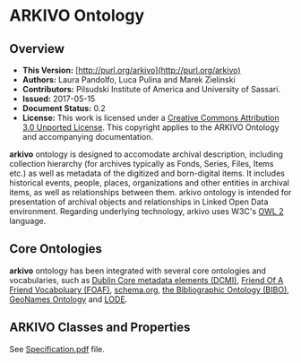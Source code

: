 # ARKIVO Ontology

## Overview

* **This Version:** [http://purl.org/arkivo](http://purl.org/arkivo)
* **Authors:** Laura Pandolfo, Luca Pulina and Marek Zielinski
* **Contributors:** Pilsudski Institute of America and University of Sassari.
* **Issued:** 2017-05-15
* **Document Status:** 0.2
* **License:** This work is licensed under a [Creative Commons Attribution 3.0 Unported License](http://creativecommons.org/licenses/by/3.0/). This copyright applies to the ARKIVO Ontology and accompanying documentation.

**arkivo** ontology is designed to accomodate archival description, including collection hierarchy (for archives typically as Fonds, Series, Files, Items etc.) as well as metadata of the digitized and born-digital items. It includes historical events, people, places, organizations and other entities in archival items, as well as relationships between them. arkivo ontology is intended for presentation of archival objects and relationships in Linked Open Data environment. Regarding underlying technology, arkivo uses W3C's [OWL 2](http://www.w3.org/TR/owl2-overview/) language.

## Core Ontologies

**arkivo** ontology has been integrated with several core ontologies and vocabularies, such as [Dublin Core metadata elements (DCMI)](http://dublincore.org/documents/dcmi-terms/), [Friend Of A Friend Vocaboluary (FOAF)](http://xmlns.com/foaf/spec/), [schema.org](http://schema.org), [the Bibliographic Ontology (BIBO)](http://bibliontology.com), [GeoNames Ontology](http://www.geonames.org/ontology/documentation.html) and [LODE](http://linkedevents.org/ontology/). 

## ARKIVO Classes and Properties

See [Specification.pdf](https://github.com/ArkivoTeam/ARKIVO/blob/master/Specification.pdf) file.
